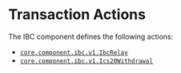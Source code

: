 # Transaction Actions

The IBC component defines the following actions:

- [`core.component.ibc.v1.IbcRelay`](./action/ibc_relay.md)
- [`core.component.ibc.v1.Ics20Withdrawal`](./action/ics20_withdrawal.md)
